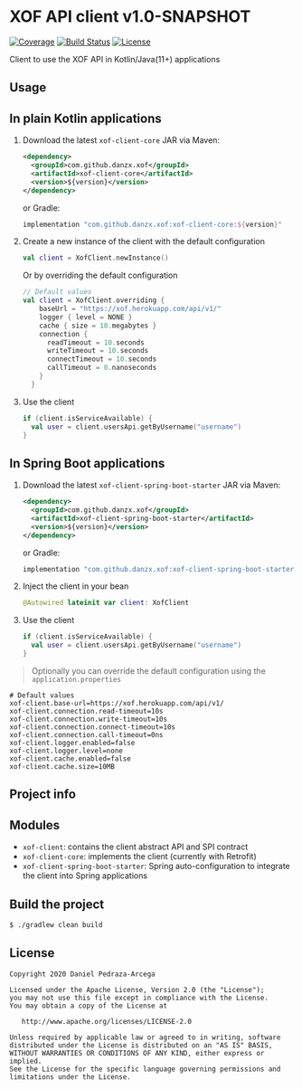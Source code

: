 # XOF API client v1.0-SNAPSHOT

[![Coverage](https://codecov.io/gh/dan-zx/xof-api-client/branch/develop/graph/badge.svg)](https://codecov.io/gh/dan-zx/xof-api-client)
[![Build Status](https://api.travis-ci.com/dan-zx/xof-api-client.svg?branch=develop)](https://travis-ci.com/dan-zx/xof-api-client)
[![License](https://img.shields.io/badge/licence-Apache_Licence_2.0-blue.svg)](https://www.apache.org/licenses/LICENSE-2.0.html)

Client to use the XOF API in Kotlin/Java(11+) applications

Usage
-----

## In plain Kotlin applications

1. Download the latest `xof-client-core` JAR via Maven:

    ```xml
    <dependency>
      <groupId>com.github.danzx.xof</groupId>
      <artifactId>xof-client-core</artifactId>
      <version>${version}</version>
    </dependency>
    ```

    or Gradle:

    ```groovy
    implementation "com.github.danzx.xof:xof-client-core:${version}"
    ```

2. Create a new instance of the client with the default configuration

    ```kotlin
    val client = XofClient.newInstance()
    ```

    Or by overriding the default configuration

    ```kotlin
    // Default values
    val client = XofClient.overriding {
        baseUrl = "https://xof.herokuapp.com/api/v1/"
        logger { level = NONE }
        cache { size = 10.megabytes }
        connection {
          readTimeout = 10.seconds
          writeTimeout = 10.seconds
          connectTimeout = 10.seconds
          callTimeout = 0.nanoseconds
        }
      }
    ```

3. Use the client

    ```kotlin
    if (client.isServiceAvailable) {
      val user = client.usersApi.getByUsername("username")
    }
    ```

## In Spring Boot applications

1. Download the latest `xof-client-spring-boot-starter` JAR via Maven:

    ```xml
    <dependency>
      <groupId>com.github.danzx.xof</groupId>
      <artifactId>xof-client-spring-boot-starter</artifactId>
      <version>${version}</version>
    </dependency>
    ```

    or Gradle:

    ```groovy
    implementation "com.github.danzx.xof:xof-client-spring-boot-starter:${version}"
    ```

2. Inject the client in your bean

    ```kotlin
    @Autowired lateinit var client: XofClient
    ```

3. Use the client

    ```kotlin
    if (client.isServiceAvailable) {
      val user = client.usersApi.getByUsername("username")
    }
    ```

  > Optionally you can override the default configuration using the `application.properties`

  ```properties
  # Default values
  xof-client.base-url=https://xof.herokuapp.com/api/v1/
  xof-client.connection.read-timeout=10s
  xof-client.connection.write-timeout=10s
  xof-client.connection.connect-timeout=10s
  xof-client.connection.call-timeout=0ns
  xof-client.logger.enabled=false
  xof-client.logger.level=none
  xof-client.cache.enabled=false
  xof-client.cache.size=10MB
  ```

Project info
------------

## Modules

* `xof-client`: contains the client abstract API and SPI contract
* `xof-client-core`: implements the client (currently with Retrofit)
* `xof-client-spring-boot-starter`: Spring auto-configuration to integrate the client into Spring applications

## Build the project

```sh
$ ./gradlew clean build
```

License
-------

    Copyright 2020 Daniel Pedraza-Arcega

    Licensed under the Apache License, Version 2.0 (the "License");
    you may not use this file except in compliance with the License.
    You may obtain a copy of the License at

       http://www.apache.org/licenses/LICENSE-2.0

    Unless required by applicable law or agreed to in writing, software
    distributed under the License is distributed on an "AS IS" BASIS,
    WITHOUT WARRANTIES OR CONDITIONS OF ANY KIND, either express or implied.
    See the License for the specific language governing permissions and
    limitations under the License.

